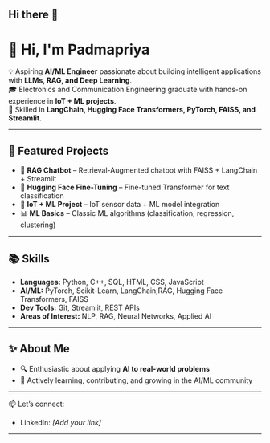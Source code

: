 ## Hi there 👋
# 👋 Hi, I'm Padmapriya  

💡 Aspiring **AI/ML Engineer** passionate about building intelligent applications with **LLMs, RAG, and Deep Learning**.  
🎓 Electronics and Communication Engineering graduate with hands-on experience in **IoT + ML projects**.  
🚀 Skilled in **LangChain, Hugging Face Transformers, PyTorch, FAISS, and Streamlit**.  

---

## 🔗 Featured Projects
- 🧠 **RAG Chatbot** – Retrieval-Augmented chatbot with FAISS + LangChain + Streamlit  
- 🤗 **Hugging Face Fine-Tuning** – Fine-tuned Transformer for text classification  
- 📡 **IoT + ML Project** – IoT sensor data + ML model integration  
- 📊 **ML Basics** – Classic ML algorithms (classification, regression, clustering)  

---

## 📚 Skills
- **Languages:** Python, C++, SQL, HTML, CSS, JavaScript  
- **AI/ML:** PyTorch, Scikit-Learn, LangChain,RAG, Hugging Face Transformers, FAISS
- **Dev Tools:** Git, Streamlit, REST APIs  
- **Areas of Interest:** NLP, RAG, Neural Networks, Applied AI  
---

## ✨ About Me
- 🔍 Enthusiastic about applying **AI to real-world problems**  
- 🌟 Actively learning, contributing, and growing in the AI/ML community  

---

📫 Let’s connect:  
- LinkedIn: *[Add your link]*  

---

